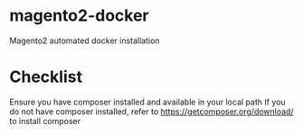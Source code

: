 # magento2-docker
Magento2 automated docker installation

# Checklist
Ensure you have composer installed and available in your local path
If you do not have composer installed, refer to https://getcomposer.org/download/ to install composer
